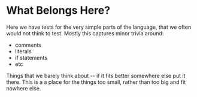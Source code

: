 # What Belongs Here?

Here we have tests for the very simple parts of the language, that we often
would not think to test. Mostly this captures minor trivia around:
- comments
- literals
- if statements
- etc

Things that we barely think about -- if it fits better somewhere else put it
there. This is a a place for the things too small, rather than too big and fit
nowhere else.